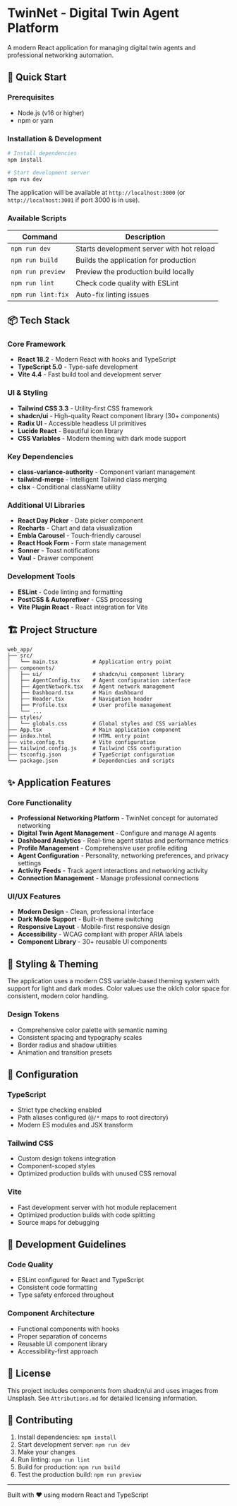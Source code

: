 # TwinNet - Digital Twin Agent Platform

A modern React application for managing digital twin agents and professional networking automation.

## 🚀 Quick Start

### Prerequisites
- Node.js (v16 or higher)
- npm or yarn

### Installation & Development

```bash
# Install dependencies
npm install

# Start development server
npm run dev
```

The application will be available at `http://localhost:3000` (or `http://localhost:3001` if port 3000 is in use).

### Available Scripts

| Command | Description |
|---------|-------------|
| `npm run dev` | Starts development server with hot reload |
| `npm run build` | Builds the application for production |
| `npm run preview` | Preview the production build locally |
| `npm run lint` | Check code quality with ESLint |
| `npm run lint:fix` | Auto-fix linting issues |

## 📦 Tech Stack

### Core Framework
- **React 18.2** - Modern React with hooks and TypeScript
- **TypeScript 5.0** - Type-safe development
- **Vite 4.4** - Fast build tool and development server

### UI & Styling
- **Tailwind CSS 3.3** - Utility-first CSS framework
- **shadcn/ui** - High-quality React component library (30+ components)
- **Radix UI** - Accessible headless UI primitives
- **Lucide React** - Beautiful icon library
- **CSS Variables** - Modern theming with dark mode support

### Key Dependencies
- **class-variance-authority** - Component variant management
- **tailwind-merge** - Intelligent Tailwind class merging
- **clsx** - Conditional className utility

### Additional UI Libraries
- **React Day Picker** - Date picker component
- **Recharts** - Chart and data visualization
- **Embla Carousel** - Touch-friendly carousel
- **React Hook Form** - Form state management
- **Sonner** - Toast notifications
- **Vaul** - Drawer component

### Development Tools
- **ESLint** - Code linting and formatting
- **PostCSS & Autoprefixer** - CSS processing
- **Vite Plugin React** - React integration for Vite

## 🏗️ Project Structure

```
web_app/
├── src/
│   └── main.tsx           # Application entry point
├── components/
│   ├── ui/                # shadcn/ui component library
│   ├── AgentConfig.tsx    # Agent configuration interface
│   ├── AgentNetwork.tsx   # Agent network management
│   ├── Dashboard.tsx      # Main dashboard
│   ├── Header.tsx         # Navigation header
│   ├── Profile.tsx        # User profile management
│   └── ...
├── styles/
│   └── globals.css        # Global styles and CSS variables
├── App.tsx                # Main application component
├── index.html             # HTML entry point
├── vite.config.ts         # Vite configuration
├── tailwind.config.js     # Tailwind CSS configuration
├── tsconfig.json          # TypeScript configuration
└── package.json           # Dependencies and scripts
```

## ✨ Application Features

### Core Functionality
- **Professional Networking Platform** - TwinNet concept for automated networking
- **Digital Twin Agent Management** - Configure and manage AI agents
- **Dashboard Analytics** - Real-time agent status and performance metrics
- **Profile Management** - Comprehensive user profile editing
- **Agent Configuration** - Personality, networking preferences, and privacy settings
- **Activity Feeds** - Track agent interactions and networking activity
- **Connection Management** - Manage professional connections

### UI/UX Features
- **Modern Design** - Clean, professional interface
- **Dark Mode Support** - Built-in theme switching
- **Responsive Layout** - Mobile-first responsive design
- **Accessibility** - WCAG compliant with proper ARIA labels
- **Component Library** - 30+ reusable UI components

## 🎨 Styling & Theming

The application uses a modern CSS variable-based theming system with support for light and dark modes. Color values use the oklch color space for consistent, modern color handling.

### Design Tokens
- Comprehensive color palette with semantic naming
- Consistent spacing and typography scales
- Border radius and shadow utilities
- Animation and transition presets

## 🔧 Configuration

### TypeScript
- Strict type checking enabled
- Path aliases configured (`@/*` maps to root directory)
- Modern ES modules and JSX transform

### Tailwind CSS
- Custom design tokens integration
- Component-scoped styles
- Optimized production builds with unused CSS removal

### Vite
- Fast development server with hot module replacement
- Optimized production builds with code splitting
- Source maps for debugging

## 🚦 Development Guidelines

### Code Quality
- ESLint configured for React and TypeScript
- Consistent code formatting
- Type safety enforced throughout

### Component Architecture
- Functional components with hooks
- Proper separation of concerns
- Reusable UI component library
- Accessibility-first approach

## 📝 License

This project includes components from shadcn/ui and uses images from Unsplash. See `Attributions.md` for detailed licensing information.

## 🤝 Contributing

1. Install dependencies: `npm install`
2. Start development server: `npm run dev`
3. Make your changes
4. Run linting: `npm run lint`
5. Build for production: `npm run build`
6. Test the production build: `npm run preview`

---

Built with ❤️ using modern React and TypeScript
